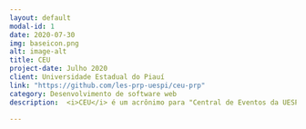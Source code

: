 ```yaml
---
layout: default
modal-id: 1
date: 2020-07-30
img: baseicon.png
alt: image-alt
title: CEU
project-date: Julho 2020
client: Universidade Estadual do Piauí
link: "https://github.com/les-prp-uespi/ceu-prp"
category: Desenvolvimento de software web
description:  <i>CEU</i> é um acrônimo para "Central de Eventos da UESPI". O sistema de software permite a comunidade do campus gerenciar eventos locais e emitir certificados. O código do aplicativo e do site do CERES está disponível <a href="https://github.com/les-prp-uespi/ceu-prp">CEU@GitHub</a>.

---
```

